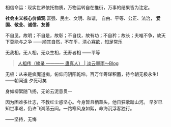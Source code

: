 相信命运：现实世界依托物质，万物运转自在推衍，万事的结果皆为注定。

**社会主义核心价值观**
富强、民主、文明、和谐，
自由、平等、公正、法治，
**爱国、敬业、诚信、友善**

不自见，故明；不自是，故彰；不自伐，故有功；不自矜；故长；夫唯不争，故天下莫能与之争 ——顺其自然，不在乎，清心寡欲，知足常乐

无我相，无人相，无众生相，无寿者相 ——平等

> [人祖传（摘录 ———— 蛊真人） | 淡云墨雨～Blog](https://www.djgeeker.com/posts/8d64f1f5/index.html)

无极：从来是疯魔道痴，俯仰问阴阳乾坤。百万年筹谋积蓄，待今朝无极永生!  ——朝闻道 夕死可矣

身如柳絮随飞扬，无论云泥意贯一

因为困难多壮志，不教红尘惑坚心。今身暂且栖草头，他日狂歌踏山河。
早岁已知世事艰，仍许飞鸿荡云间。一路寒风身如絮，命海沉浮客独行。

——坚持，无悔


